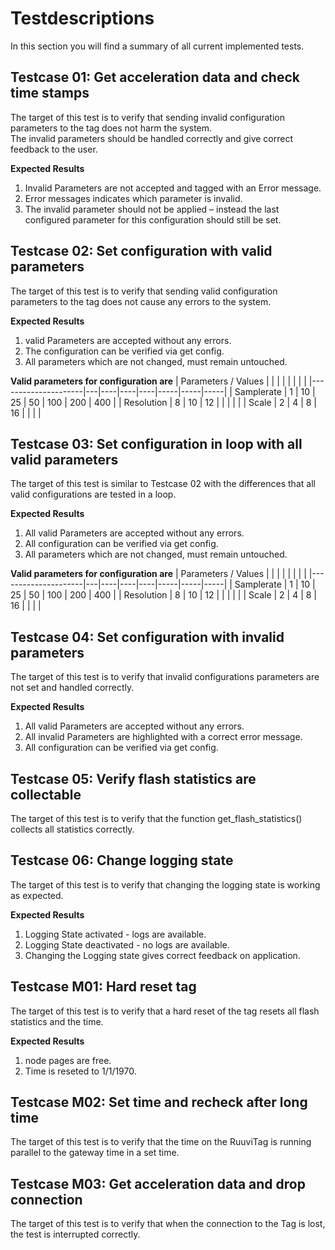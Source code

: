 # Testdescriptions

In this section you will find a summary of all current implemented tests. 
## Testcase 01: Get acceleration data and check time stamps
The target of this test is to verify that sending invalid configuration parameters to the tag does not harm the system. <br>
The invalid parameters should be handled correctly and give correct feedback to the user. <br>

**Expected Results**
1. Invalid Parameters are not accepted and tagged with an Error message.
2. Error messages indicates which parameter is invalid.
3. The invalid parameter should not be applied – instead the last configured parameter for this configuration should still be set.

## Testcase 02: Set configuration with valid parameters
The target of this test is to verify that sending valid configuration parameters to the tag does not cause any errors to the system. <br>

**Expected Results**
1. valid Parameters are accepted without any errors.
2. The configuration can be verified via get config.
3. All parameters which are not changed, must remain untouched.

**Valid parameters for configuration are**
| Parameters / Values |   |    |    |    |     |     |     |
|---------------------|---|----|----|----|-----|-----|-----|
| Samplerate          | 1 | 10 | 25 | 50 | 100 | 200 | 400 |
| Resolution          | 8 | 10 | 12 |    |     |     |     |
| Scale               | 2 | 4  | 8  | 16 |     |     |     |



## Testcase 03: Set configuration in loop with all valid parameters

The target of this test is similar to Testcase 02 with the differences that all valid configurations are tested in a loop. <br>

**Expected Results**
1. All valid Parameters are accepted without any errors.
2. All configuration can be verified via get config.
3. All parameters which are not changed, must remain untouched.

**Valid parameters for configuration are**
| Parameters / Values |   |    |    |    |     |     |     |
|---------------------|---|----|----|----|-----|-----|-----|
| Samplerate          | 1 | 10 | 25 | 50 | 100 | 200 | 400 |
| Resolution          | 8 | 10 | 12 |    |     |     |     |
| Scale               | 2 | 4  | 8  | 16 |     |     |     |


## Testcase 04: Set configuration with invalid parameters

The target of this test is to verify that invalid configurations parameters are not set and handled correctly. <br>

**Expected Results**
1. All valid Parameters are accepted without any errors.
2. All invalid Parameters are highlighted with a correct error message.
2. All configuration can be verified via get config.


## Testcase 05: Verify flash statistics are collectable

The target of this test is to verify that the function get_flash_statistics() collects all statistics correctly.


## Testcase 06: Change logging state

The target of this test is to verify that changing the logging state is working as expected.

**Expected Results**
1. Logging State activated - logs are available.
2. Logging State deactivated - no logs are available.
2. Changing the Logging state gives correct feedback on application.

## Testcase M01: Hard reset tag

The target of this test is to verify that a hard reset of the tag resets all flash statistics and the time. <br>

**Expected Results**
1. node pages are free.
2. Time is reseted to 1/1/1970.

## Testcase M02: Set time and recheck after long time
The target of this test is to verify that the time on the RuuviTag is running parallel to the gateway time in a set time.

## Testcase M03: Get acceleration data and drop connection
The target of this test is to verify that when the connection to the Tag is lost, the test is interrupted correctly.
